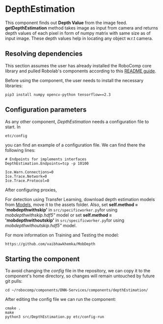 # DepthEstimation

This component finds out **Depth Value** from the image feed. **getDepthEstimation** method takes image as input from camera and returns depth values of each pixel in form of numpy matrix with same size as of input image. These depth values help in locating any object w.r.t camera.

## Resolving dependencies

This section assumes the user has already installed the RoboComp core library and pulled Robolab's components according to this [README guide](https://github.com/robocomp/robocomp).

Before using the component, the user needs to install the necessary libraries:
```
pip3 install numpy opencv-python tensorflow==2.3
```

## Configuration parameters
As any other component, *DepthEstimation* needs a configuration file to start. In
```
etc/config
```
you can find an example of a configuration file. We can find there the following lines:
```
# Endpoints for implements interfaces
DepthEstimation.Endpoints=tcp -p 10100

Ice.Warn.Connections=0
Ice.Trace.Network=0
Ice.Trace.Protocol=0
```
After configuring proxies, 

For detection using Transfer Learning, download depth estimation models from [Models](https://drive.google.com/drive/folders/151knPx2eC1ufAO8YoRx9GlPkPCy3-QZ8?usp=sharing), move it to the assets folder. Also, set **self.method = 'mobdepthwithskip'** in `src/specificworker.py`for using *mobdepthwithskip.hdf5"* model or set **self.method = 'mobdepthwithoutskip'** in `src/specificworker.py`for using *mobdepthwithoutskip.hdf5"* model.

For more information on Training and Testing the model: <br/>

`https://github.com/vaibhawkhemka/MobDepth`

## Starting the component
To avoid changing the *config* file in the repository, we can copy it to the component's home directory, so changes will remain untouched by future git pulls:

```
cd ~/robocomp/components/DNN-Services/components/depthEstimation/
```

After editing the config file we can run the component:

```
cmake .
make
python3 src/DepthEstimation.py etc/config-run
```

